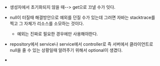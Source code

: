 - 생성자에서 초기화되지 않을 때--> get으로 끄낼 수가 잇다.
- null이 터질때 해결방안으로 예외를 던질 수가 있는데 그러면 자바는 stacktrace를 찍고 그 자체가 리소스를 소모하는 것이다.
  
  - 예외는 진짜로 필요한 경우에만 사용해야한다.

- repository에서 service나 service에서 controller로 즉 서버에서 클라이언트로 null을 줄 수 있는 상황일때 알려주기 위해서  optional이 생겼다.
- 
